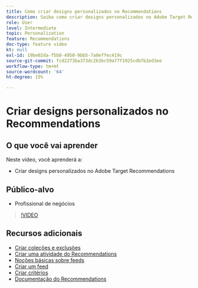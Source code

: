 ```yaml
---
title: Como criar designs personalizados no Recommendations
description: Saiba como criar designs personalizados no Adobe Target Recommendations.
role: User
level: Intermediate
topic: Personalization
feature: Recommendations
doc-type: feature video
kt: null
exl-id: 19be02da-f5b8-4950-9bb5-7a0effec419c
source-git-commit: fcd2273ba373dc2b3bc59a77f1925cdb7b2ed3ee
workflow-type: tm+mt
source-wordcount: '64'
ht-degree: 15%

---
```


# Criar designs personalizados no Recommendations

## O que você vai aprender

Neste vídeo, você aprenderá a:

* Criar designs personalizados no Adobe Target Recommendations

## Público-alvo

* Profissional de negócios

>[!VIDEO](https://video.tv.adobe.com/v/27687?quality=12)

## Recursos adicionais

* [Criar coleções e exclusões](create-collections-and-exclusions.md)
* [Criar uma atividade do Recommendations](create-a-recommendations-activity.md)
* [Noções básicas sobre feeds](understanding-feeds.md)
* [Criar um feed](create-a-feed.md)
* [Criar critérios](create-criteria.md)
* [Documentação do Recommendations](https://experienceleague.adobe.com/docs/target/using/recommendations/recommendations.html?lang=en)
